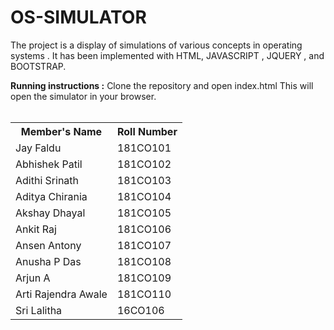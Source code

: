 # OS-SIMULATOR

The project is a display of simulations of various concepts in operating systems . It has been implemented with HTML, JAVASCRIPT , JQUERY , and BOOTSTRAP.

<strong>Running instructions :</strong>
Clone the repository and open index.html 
This will open the simulator in your browser. <br><br>

<table>
      <tr>
        <th>Member's Name</th>
        <th>Roll Number</th>
      </tr>
      <tr>
        <td>Jay Faldu</td>
        <td>181CO101</td>       
      </tr>
      <tr>
        <td>Abhishek Patil</td>
        <td>181CO102</td>
      </tr>
      <tr>
        <td>Adithi Srinath</td>
        <td>181CO103</td>
      </tr>
      <tr>
        <td>Aditya Chirania</td>
        <td>181CO104</td>
      </tr>
      <tr>
        <td>Akshay Dhayal</td>
        <td>181CO105</td>
      </tr>
      <tr>
        <td>Ankit Raj</td>
        <td>181CO106</td>
      </tr>
      <tr>
        <td>Ansen Antony</td>
        <td>181CO107</td>
      </tr>
      <tr>
        <td>Anusha P Das</td>
        <td>181CO108</td>
      </tr>
      <tr>
        <td>Arjun A</td>
        <td>181CO109</td>
      </tr>
      <tr>
        <td>Arti Rajendra Awale</td>
        <td>181CO110</td>
      </tr>
      <tr>
        <td>Sri Lalitha</td>
        <td>16CO106</td>
      </tr>
     
</table>

